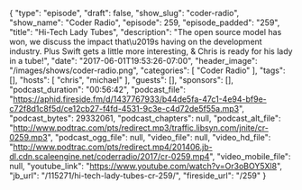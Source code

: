 {
  "type": "episode",
  "draft": false,
  "show_slug": "coder-radio",
  "show_name": "Coder Radio",
  "episode": 259,
  "episode_padded": "259",
  "title": "Hi-Tech Lady Tubes",
  "description": "The open source model has won, we discuss the impact that\u2019s having on the development industry. Plus Swift gets a little more interesting, & Chris is ready for his lady in a tube!",
  "date": "2017-06-01T19:53:26-07:00",
  "header_image": "/images/shows/coder-radio.png",
  "categories": [
    "Coder Radio"
  ],
  "tags": [],
  "hosts": [
    "chris",
    "michael"
  ],
  "guests": [],
  "sponsors": [],
  "podcast_duration": "00:56:42",
  "podcast_file": "https://aphid.fireside.fm/d/1437767933/b44de5fa-47c1-4e94-bf9e-c72f8d1c8f5d/ce12cb27-f4fd-4531-9c3e-c4d72de5f55a.mp3",
  "podcast_bytes": 29332061,
  "podcast_chapters": null,
  "podcast_alt_file": "http://www.podtrac.com/pts/redirect.mp3/traffic.libsyn.com/jnite/cr-0259.mp3",
  "podcast_ogg_file": null,
  "video_file": null,
  "video_hd_file": "http://www.podtrac.com/pts/redirect.mp4/201406.jb-dl.cdn.scaleengine.net/coderradio/2017/cr-0259.mp4",
  "video_mobile_file": null,
  "youtube_link": "https://www.youtube.com/watch?v=Or3oBOY5Xl8",
  "jb_url": "/115271/hi-tech-lady-tubes-cr-259/",
  "fireside_url": "/259"
}

